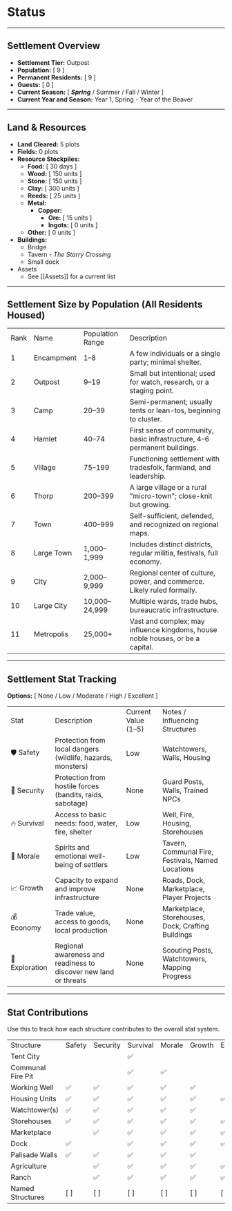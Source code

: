 # Status

---
## Settlement Overview
- **Settlement Tier:** Outpost
- **Population:** [ 9 ]
- **Permanent Residents:** [ 9 ]
- **Guests:** [ 0 ]
- **Current Season:** [ ***Spring*** / Summer / Fall / Winter ]
- **Current Year and Season:** Year 1, Spring - Year of the Beaver
---
## Land & Resources

- **Land Cleared:** 5 plots
- **Fields:** 0 plots
- **Resource Stockpiles:**
	- **Food:** [ 30 days ]
	- **Wood:** [ 150 units ]
	- **Stone:** [ 150 units ]
	- **Clay:** [ 300 units ]
	- **Reeds:** [ 25 units ]
	- **Metal:**
		- **Copper:**
			- **Ore:** [ 15 units ]
			- **Ingots:** [ 0 units ]
	- **Other:** [ 0 units ]
- **Buildings:** 
	- Bridge
	- Tavern - *The Starry Crossing*
	- Small dock
- Assets
	- See [[Assets]] for a current list

---
## Settlement Size by Population (All Residents Housed)

|      |            |                  |                                                                                |
| ---- | ---------- | ---------------- | ------------------------------------------------------------------------------ |
| Rank | Name       | Population Range | Description                                                                    |
| 1    | Encampment | 1–8              | A few individuals or a single party; minimal shelter.                          |
| 2    | Outpost    | 9–19             | Small but intentional; used for watch, research, or a staging point.           |
| 3    | Camp       | 20–39            | Semi-permanent; usually tents or lean-tos, beginning to cluster.               |
| 4    | Hamlet     | 40–74            | First sense of community, basic infrastructure, 4–6 permanent buildings.       |
| 5    | Village    | 75–199           | Functioning settlement with tradesfolk, farmland, and leadership.              |
| 6    | Thorp      | 200–399          | A large village or a rural "micro-town"; close-knit but growing.               |
| 7    | Town       | 400–999          | Self-sufficient, defended, and recognized on regional maps.                    |
| 8    | Large Town | 1,000–1,999      | Includes distinct districts, regular militia, festivals, full economy.         |
| 9    | City       | 2,000–9,999      | Regional center of culture, power, and commerce. Likely ruled formally.        |
| 10   | Large City | 10,000–24,999    | Multiple wards, trade hubs, bureaucratic infrastructure.                       |
| 11   | Metropolis | 25,000+          | Vast and complex; may influence kingdoms, house noble houses, or be a capital. |

---
## Settlement Stat Tracking
**Options:** [ None / Low / Moderate / High / Excellent ]

|                |                                                                  |                     |                                                    |
| -------------- | ---------------------------------------------------------------- | ------------------- | -------------------------------------------------- |
| Stat           | Description                                                      | Current Value (1–5) | Notes / Influencing Structures                     |
| 🛡️ Safety     | Protection from local dangers (wildlife, hazards, monsters)      | Low                 | Watchtowers, Walls, Housing                        |
| 🔐 Security    | Protection from hostile forces (bandits, raids, sabotage)        | None                | Guard Posts, Walls, Trained NPCs                   |
| 🔥 Survival    | Access to basic needs: food, water, fire, shelter                | Low                 | Well, Fire, Housing, Storehouses                   |
| 💬 Morale      | Spirits and emotional well-being of settlers                     | Low                 | Tavern, Communal Fire, Festivals, Named Locations  |
| 📈 Growth      | Capacity to expand and improve infrastructure                    | None                | Roads, Dock, Marketplace, Player Projects          |
| 💰 Economy     | Trade value, access to goods, local production                   | None                | Marketplace, Storehouses, Dock, Crafting Buildings |
| 🧭 Exploration | Regional awareness and readiness to discover new land or threats | None                | Scouting Posts, Watchtowers, Mapping Progress      |

---
## Stat Contributions

Use this to track how each structure contributes to the overall stat system.

|   |   |   |   |   |   |   |   |
|---|---|---|---|---|---|---|---|
|Structure|Safety|Security|Survival|Morale|Growth|Economy|Exploration|
|Tent City|||✅|||||
|Communal Fire Pit|||✅|✅||||
|Working Well|✅|✅|✅|✅|✅|||
|Housing Units|✅|✅|✅|✅|✅|✅||
|Watchtower(s)|✅|✅|✅|✅|✅||✅|
|Storehouses|✅|✅|✅|✅|✅|✅||
|Marketplace||✅|✅|✅|✅|✅||
|Dock|✅||✅|✅|✅|✅||
|Palisade Walls|✅|✅|✅|✅|✅|||
|Agriculture||✅|✅|✅|✅|✅||
|Ranch||✅|✅|✅|✅|✅||
|Named Structures|[ ]|[ ]|[ ]|[ ]|[ ]|[ ]|[ ]|

